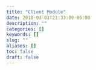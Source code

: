 ```yaml
---
title: "Client Module"
date: 2018-03-01T21:33:09-05:00
description: ""
categories: []
keywords: []
slug: ""
aliases: []
toc: false
draft: false
---
```

